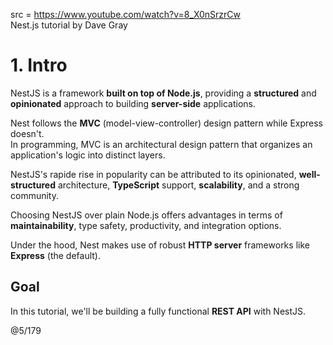 src = https://www.youtube.com/watch?v=8_X0nSrzrCw  
Nest.js tutorial by Dave Gray

# 1. Intro

NestJS is a framework **built on top of Node.js**, providing a **structured** and **opinionated** approach
to building **server-side** applications.  

Nest follows the **MVC** (model-view-controller) design pattern while Express doesn't.  
In programming, MVC is an architectural design pattern that organizes an application's logic into distinct layers.  

NestJS's rapide rise in popularity can be attributed to its opinionated, **well-structured** architecture, **TypeScript**
support, **scalability**, and a strong community.  

Choosing NestJS over plain Node.js offers advantages in terms of **maintainability**, type safety, productivity, 
and integration options.  

Under the hood, Nest makes use of robust **HTTP server** frameworks like **Express** (the default).  

## Goal

In this tutorial, we'll be building a fully functional **REST API** with NestJS.   




@5/179